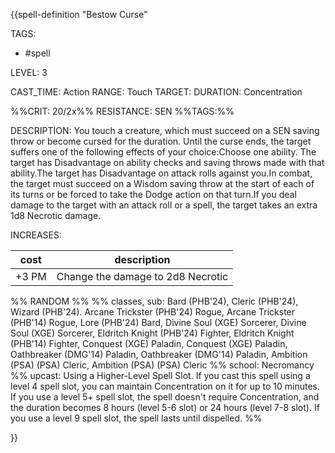 {{spell-definition "Bestow Curse"

TAGS: 
  - #spell

LEVEL: 3

CAST_TIME: Action
RANGE: Touch
TARGET: 
DURATION: Concentration

%%CRIT: 20/2x%%
RESISTANCE: SEN
%%TAGS:%%

DESCRIPTION:
You touch a creature, which must succeed on a SEN saving throw or become cursed for the duration. Until the curse ends, the target suffers one of the following effects of your choice:Choose one ability. The target has Disadvantage on ability checks and saving throws made with that ability.The target has Disadvantage on attack rolls against you.In combat, the target must succeed on a Wisdom saving throw at the start of each of its turns or be forced to take the Dodge action on that turn.If you deal damage to the target with an attack roll or a spell, the target takes an extra 1d8 Necrotic damage.

INCREASES:

| cost  | description                       |
| ----- | --------------------------------- |
| +3 PM | Change the damage to 2d8 Necrotic |



%% RANDOM
%%
%% classes, sub: Bard (PHB'24), Cleric (PHB'24), Wizard (PHB'24). Arcane Trickster (PHB'24) Rogue, Arcane Trickster (PHB'14) Rogue, Lore (PHB'24) Bard, Divine Soul (XGE) Sorcerer, Divine Soul (XGE) Sorcerer, Eldritch Knight (PHB'24) Fighter, Eldritch Knight (PHB'14) Fighter, Conquest (XGE) Paladin, Conquest (XGE) Paladin, Oathbreaker (DMG'14) Paladin, Oathbreaker (DMG'14) Paladin, Ambition (PSA) (PSA) Cleric, Ambition (PSA) (PSA) Cleric
%% school: Necromancy
%% upcast: Using a Higher-Level Spell Slot. If you cast this spell using a level 4 spell slot, you can maintain Concentration on it for up to 10 minutes. If you use a level 5+ spell slot, the spell doesn't require Concentration, and the duration becomes 8 hours (level 5-6 slot) or 24 hours (level 7-8 slot). If you use a level 9 spell slot, the spell lasts until dispelled.
%%


}}